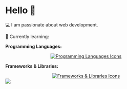 <h1>Hello 👋</h1>
<p>💻 I am passionate about web development.</p>
<p>🌱 Currently learning:</p>

<p><strong>Programming Languages:</strong></p>
<div style="text-align:center;">
  <a href="https://skillicons.dev">
    <img src="https://skillicons.dev/icons?i=php,js,html,css" alt="Programming Languages Icons" />
  </a>
</div>

<p><strong>Frameworks & Libraries:</strong></p>
<div style="text-align:center;">
  <a href="https://skillicons.dev">
    <img src="https://skillicons.dev/icons?i=laravel,bootstrap" alt="Frameworks & Libraries Icons" />
  </a>
</div>
<img src="https://img.shields.io/badge/currently-online-green">

